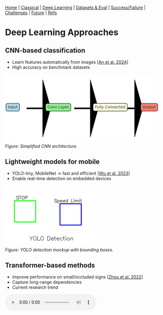 [Home](index.md) | [Classical](classical.md) | [Deep Learning](deep-learning.md) | [Datasets & Eval](datasets.md) | [Success/Failure](successes-failures.md) | [Challenges](challenges.md) | [Future](future.md) | [Refs](bibliography.md)

# Deep Learning Approaches

## CNN-based classification
- Learn features automatically from images [<a href="bibliography.md">An et al. 2024</a>]  
- High accuracy on benchmark datasets

![CNN Architecture](assets/images/cnn-architecture.png)  
*Figure: Simplified CNN architecture.*

## Lightweight models for mobile
- YOLO-tiny, MobileNet → fast and efficient [<a href="bibliography.md">Wu et al. 2023</a>]  
- Enable real-time detection on embedded devices

![YOLO Detection](assets/images/yolo-detection.png)  
*Figure: YOLO detection mockup with bounding boxes.*

## Transformer-based methods
- Improve performance on small/occluded signs [<a href="bibliography.md">Zhou et al. 2022</a>]  
- Capture long-range dependencies  
- Current research trend

<audio controls src="assets/audio/deep.mp3">Your browser does not support audio.</audio>
